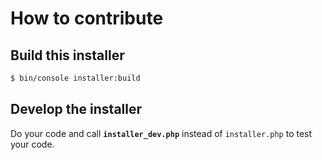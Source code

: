 How to contribute
=================

## Build this installer

```bash
$ bin/console installer:build
```

## Develop the installer

Do your code and call **`installer_dev.php`** instead of `installer.php` to test your code.
